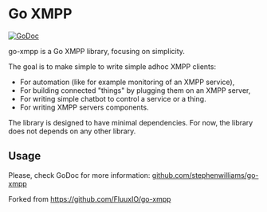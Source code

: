 # Go XMPP

[![GoDoc](https://godoc.org/github.com/stephenwilliams/go-xmpp?status.svg)](https://godoc.org/github.com/stephenwilliams/go-xmpp)

go-xmpp is a Go XMPP library, focusing on simplicity.

The goal is to make simple to write simple adhoc XMPP clients:

- For automation (like for example monitoring of an XMPP service),
- For building connected "things" by plugging them on an XMPP server,
- For writing simple chatbot to control a service or a thing.
- For writing XMPP servers components.

The library is designed to have minimal dependencies. For now, the library does not depends on any other library.

## Usage

Please, check GoDoc for more information: [github.com/stephenwilliams/go-xmpp](https://godoc.org/github.com/stephenwilliams/go-xmpp)


Forked from https://github.com/FluuxIO/go-xmpp 
